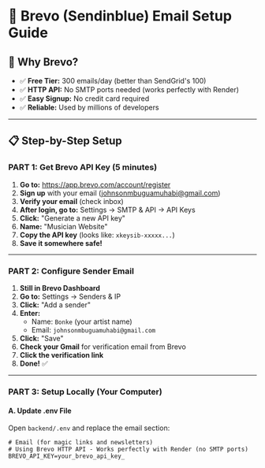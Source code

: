 # 📧 Brevo (Sendinblue) Email Setup Guide

## 🎯 **Why Brevo?**

- ✅ **Free Tier:** 300 emails/day (better than SendGrid's 100)
- ✅ **HTTP API:** No SMTP ports needed (works perfectly with Render)
- ✅ **Easy Signup:** No credit card required
- ✅ **Reliable:** Used by millions of developers

---

## 📋 **Step-by-Step Setup**

### **PART 1: Get Brevo API Key (5 minutes)**

1. **Go to:** https://app.brevo.com/account/register
2. **Sign up** with your email (johnsonmbuguamuhabi@gmail.com)
3. **Verify your email** (check inbox)
4. **After login, go to:** Settings → SMTP & API → API Keys
5. **Click:** "Generate a new API key"
6. **Name:** "Musician Website"
7. **Copy the API key** (looks like: `xkeysib-xxxxx...`)
8. **Save it somewhere safe!**

---

### **PART 2: Configure Sender Email**

1. **Still in Brevo Dashboard**
2. **Go to:** Settings → Senders & IP
3. **Click:** "Add a sender"
4. **Enter:**
   - Name: `Bonke` (your artist name)
   - Email: `johnsonmbuguamuhabi@gmail.com`
5. **Click:** "Save"
6. **Check your Gmail** for verification email from Brevo
7. **Click the verification link**
8. **Done!** ✅

---

### **PART 3: Setup Locally (Your Computer)**

#### **A. Update .env File**

Open `backend/.env` and replace the email section:

```env
# Email (for magic links and newsletters)
# Using Brevo HTTP API - Works perfectly with Render (no SMTP ports)
BREVO_API_KEY=your_brevo_api_key_
